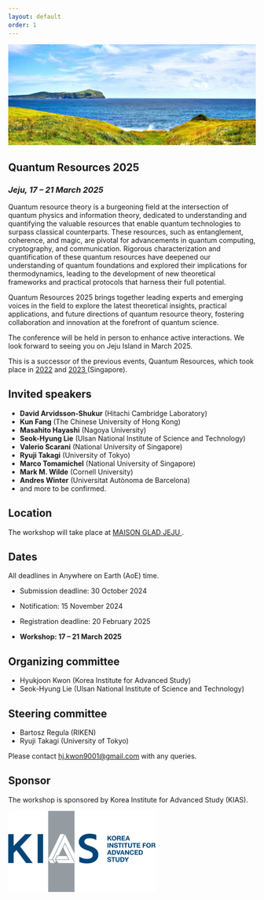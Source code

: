 ```yaml
---
layout: default
order: 1
---
```


![Jeju](/Jeju_resize.jpg)

## Quantum Resources 2025
<h3 class="lessspace"><em>Jeju, 17 &ndash; 21 March 2025</em></h3>

Quantum resource theory is a burgeoning field at the intersection of quantum physics and information theory, dedicated to understanding and quantifying the valuable resources that enable quantum technologies to surpass classical counterparts. These resources, such as entanglement, coherence, and magic, are pivotal for advancements in quantum computing, cryptography, and communication. Rigorous characterization and quantification of these quantum resources have deepened our understanding of quantum foundations and explored their implications for thermodynamics, leading to the development of new theoretical frameworks and practical protocols that harness their full potential.

Quantum Resources 2025 brings together leading experts and emerging voices in the field to explore the latest theoretical insights, practical applications, and future directions of quantum resource theory, fostering collaboration and innovation at the forefront of quantum science.

The conference will be held in person to enhance active interactions. We look forward to seeing you on Jeju Island in March 2025.

This is a successor of the previous events, Quantum Resources, which took place in <a href = "https://2022.quantumresources.science">2022</a> and <a href = "https://2023.quantumresources.science"> 2023 </a> (Singapore).

## Invited speakers
* **David Arvidsson-Shukur** (Hitachi Cambridge Laboratory)
* **Kun Fang** (The Chinese University of Hong Kong)
* **Masahito Hayashi** (Nagoya University)
* **Seok-Hyung Lie** (Ulsan National Institute of Science and Technology)
* **Valerio Scarani** (National University of Singapore)
* **Ryuji Takagi** (University of Tokyo)
* **Marco Tomamichel** (National University of Singapore) 
* **Mark M. Wilde** (Cornell University)
* **Andres Winter** (Universitat Autònoma de Barcelona)
* and more to be confirmed.

## Location

The workshop will take place at <a href="https://www.glad-hotels.com/maisongladjeju/index.do?locale=en">MAISON GLAD JEJU </a>.

## Dates

All deadlines in Anywhere on Earth (AoE) time.

* Submission deadline: 30 October 2024

* Notification: 15 November 2024

* Registration deadline: 20 February 2025

* **Workshop: 17 &ndash; 21 March 2025**


## Organizing committee
* Hyukjoon Kwon (Korea Institute for Advanced Study)
* Seok-Hyung Lie (Ulsan National Institute of Science and Technology)

## Steering committee
* Bartosz Regula (RIKEN)
* Ryuji Takagi (University of Tokyo)

Please contact <a href="mailto:hj.kwon9001@gmail.com">hj.kwon9001@gmail.com</a> with any queries.

## Sponsor
The workshop is sponsored by Korea Institute for Advanced Study (KIAS).

<a href="https://kias.re.kr"> <img src="kias-wordmask.png" width="300"/> </a>
